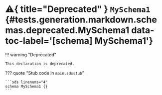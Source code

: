 [//]: # (DO NOT EDIT THIS FILE DIRECTLY. Instead, edit the corresponding stub file and execute `npm run docs:api`.)

# :warning:{ title="Deprecated" } <code class="doc-symbol doc-symbol-schema"></code> `MySchema1` {#tests.generation.markdown.schemas.deprecated.MySchema1 data-toc-label='[schema] MySchema1'}

!!! warning "Deprecated"

    This declaration is deprecated.

??? quote "Stub code in `main.sdsstub`"

    ```sds linenums="4"
    schema MySchema1 {}
    ```
